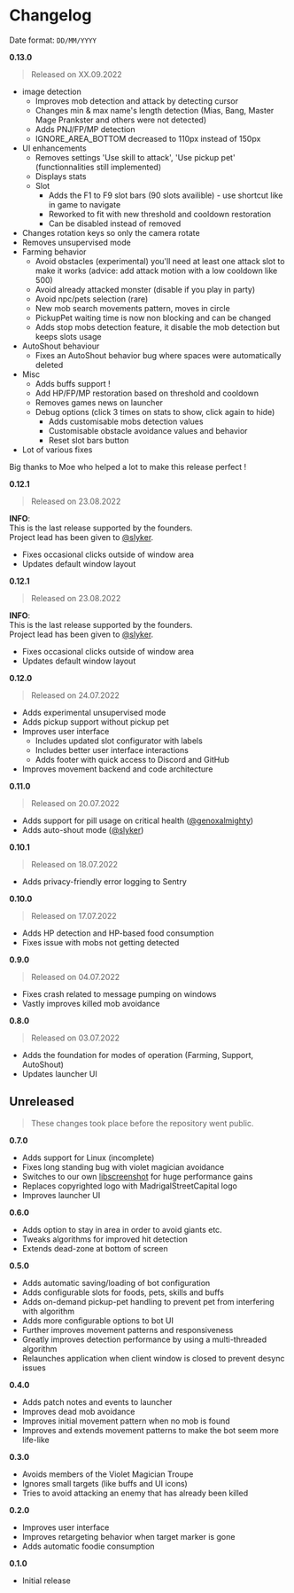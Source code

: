 # Changelog
Date format: `DD/MM/YYYY`

<!-- maintainers -->
[@genoxalmighty]: https://github.com/genoxalmighty
[@slyker]: https://github.com/slyker
<!-- /maintainers -->
**0.13.0**
> Released on XX.09.2022

- image detection
  - Improves mob detection and attack by detecting cursor
  - Changes min & max name's length detection (Mias, Bang, Master Mage Prankster  and others were not detected)
  - Adds PNJ/FP/MP detection
  - IGNORE_AREA_BOTTOM decreased to 110px instead of 150px
- UI enhancements
  - Removes settings 'Use skill to attack', 'Use pickup pet' (functionnalities still implemented)
  - Displays stats
  - Slot
    - Adds the F1 to F9 slot bars (90 slots availible) - use shortcut like in game to navigate
    - Reworked to fit with new threshold and cooldown restoration
    - Can be disabled instead of removed
- Changes rotation keys so only the camera rotate
- Removes unsupervised mode
- Farming behavior
  - Avoid obstacles (experimental) you'll need at least one attack slot to make it works (advice: add attack motion with a low cooldown like 500)
  - Avoid already attacked monster (disable if you play in party)
  - Avoid npc/pets selection (rare)
  - New mob search movements pattern, moves in circle
  - PickupPet waiting time is now non blocking and can be changed
  - Adds stop mobs detection feature, it disable the mob detection but keeps slots usage
- AutoShout behaviour
  - Fixes an AutoShout behavior bug where spaces were automatically deleted
- Misc
  - Adds buffs support !
  - Add HP/FP/MP restoration based on threshold and cooldown
  - Removes games news on launcher
  - Debug options (click 3 times on stats to show, click again to hide)
    - Adds customisable mobs detection values
    - Customisable obstacle avoidance values and behavior
    - Reset slot bars button
- Lot of various fixes

Big thanks to Moe who helped a lot to make this release perfect !

**0.12.1**
> Released on 23.08.2022

**INFO**:<br>
This is the last release supported by the founders.<br>
Project lead has been given to [@slyker].

- Fixes occasional clicks outside of window area
- Updates default window layout

**0.12.1**
> Released on 23.08.2022

**INFO**:<br>
This is the last release supported by the founders.<br>
Project lead has been given to [@slyker].

- Fixes occasional clicks outside of window area
- Updates default window layout

**0.12.0**
> Released on 24.07.2022

- Adds experimental unsupervised mode
- Adds pickup support without pickup pet
- Improves user interface
  - Includes updated slot configurator with labels
  - Includes better user interface interactions
  - Adds footer with quick access to Discord and GitHub
- Improves movement backend and code architecture

**0.11.0**
> Released on 20.07.2022

- Adds support for pill usage on critical health ([@genoxalmighty])
- Adds auto-shout mode ([@slyker])

**0.10.1**
> Released on 18.07.2022

- Adds privacy-friendly error logging to Sentry

**0.10.0**
> Released on 17.07.2022

- Adds HP detection and HP-based food consumption
- Fixes issue with mobs not getting detected

**0.9.0**
> Released on 04.07.2022

- Fixes crash related to message pumping on windows
- Vastly improves killed mob avoidance

**0.8.0**
> Released on 03.07.2022

- Adds the foundation for modes of operation (Farming, Support, AutoShout)
- Updates launcher UI

## Unreleased
> These changes took place before the repository went public.

**0.7.0**

- Adds support for Linux (incomplete)
- Fixes long standing bug with violet magician avoidance
- Switches to our own [libscreenshot](https://github.com/madrigalstreetcartel/libscreenshot) for huge performance gains
- Replaces copyrighted logo with MadrigalStreetCapital logo
- Improves launcher UI

**0.6.0**

- Adds option to stay in area in order to avoid giants etc.
- Tweaks algorithms for improved hit detection
- Extends dead-zone at bottom of screen

**0.5.0**

- Adds automatic saving/loading of bot configuration
- Adds configurable slots for foods, pets, skills and buffs
- Adds on-demand pickup-pet handling to prevent pet from interfering with algorithm
- Adds more configurable options to bot UI
- Further improves movement patterns and responsiveness
- Greatly improves detection performance by using a multi-threaded algorithm
- Relaunches application when client window is closed to prevent desync issues

**0.4.0**

- Adds patch notes and events to launcher
- Improves dead mob avoidance
- Improves initial movement pattern when no mob is found
- Improves and extends movement patterns to make the bot seem more life-like 

**0.3.0**

- Avoids members of the Violet Magician Troupe
- Ignores small targets (like buffs and UI icons)
- Tries to avoid attacking an enemy that has already been killed

**0.2.0**

- Improves user interface
- Improves retargeting behavior when target marker is gone
- Adds automatic foodie consumption

**0.1.0**

- Initial release
